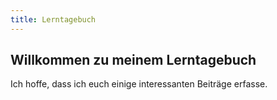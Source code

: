 ```yaml
---
title: Lerntagebuch
---
```


## Willkommen zu meinem Lerntagebuch

Ich hoffe, dass ich euch einige interessanten Beiträge erfasse. 
